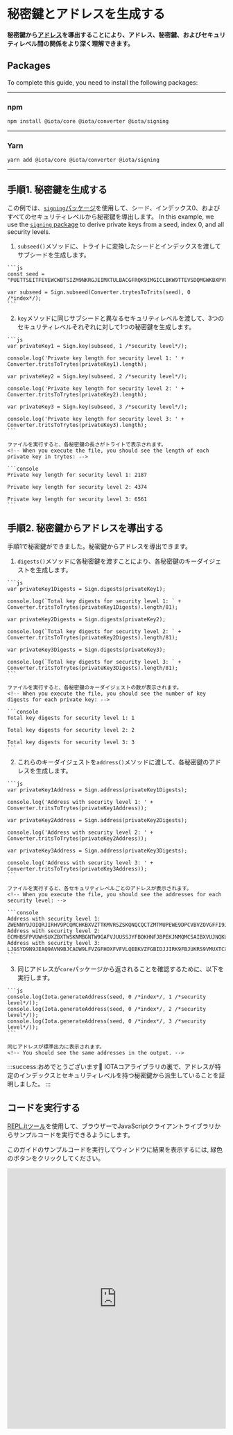 # 秘密鍵とアドレスを生成する
<!-- # Generate private keys and addresses -->

**秘密鍵から[アドレス](root://getting-started/0.1/clients/addresses.md)を導出することにより、アドレス、秘密鍵、およびセキュリティレベル間の関係をより深く理解できます。**
<!-- **By deriving [addresses](root://getting-started/0.1/clients/addresses.md) from private keys, you can gain a better understanding of the relationship among addresses, private keys, and security levels.** -->

## Packages

To complete this guide, you need to install the following packages:

--------------------
### npm
```bash
npm install @iota/core @iota/converter @iota/signing
```
---
### Yarn
```bash
yarn add @iota/core @iota/converter @iota/signing
```
--------------------

## 手順1. 秘密鍵を生成する
<!-- ## Step 1. Generate private keys -->

この例では、[`signing`パッケージ](https://github.com/iotaledger/iota.js/tree/next/packages/signing)を使用して、シード、インデックス0、およびすべてのセキュリティレベルから秘密鍵を導出します。
In this example, we use the [`signing` package](https://github.com/iotaledger/iota.js/tree/next/packages/signing) to derive private keys from a seed, index 0, and all security levels.

1. `subseed()`メソッドに、トライトに変換したシードとインデックスを渡してサブシードを生成します。
  <!-- 1. Generate a subseed by passing a seed in trits and an index to the `subseed()` method -->

    ```js
    const seed = "PUETTSEITFEVEWCWBTSIZM9NKRGJEIMXTULBACGFRQK9IMGICLBKW9TTEVSDQMGWKBXPVCBMMCXWMNPDX";

    var subseed = Sign.subseed(Converter.trytesToTrits(seed), 0 /*index*/);
    ```

2. `key`メソッドに同じサブシードと異なるセキュリティレベルを渡して、3つのセキュリティレベルそれぞれに対して1つの秘密鍵を生成します。
  <!-- 2. Generate one private key for each of the three security levels by passing the same subseed and a different security level to the `key()` method -->

    ```js
    var privateKey1 = Sign.key(subseed, 1 /*security level*/);

    console.log('Private key length for security level 1: ' + Converter.tritsToTrytes(privateKey1).length);

    var privateKey2 = Sign.key(subseed, 2 /*security level*/);

    console.log('Private key length for security level 2: ' + Converter.tritsToTrytes(privateKey2).length);

    var privateKey3 = Sign.key(subseed, 3 /*security level*/);

    console.log('Private key length for security level 3: ' + Converter.tritsToTrytes(privateKey3).length);
    ```

    ファイルを実行すると、各秘密鍵の長さがトライトで表示されます。
    <!-- When you execute the file, you should see the length of each private key in trytes: -->

    ```console
    Private key length for security level 1: 2187

    Private key length for security level 2: 4374

    Private key length for security level 3: 6561
    ```

## 手順2. 秘密鍵からアドレスを導出する
<!-- ## Step 2. Derive addresses from the private keys -->

手順1で秘密鍵ができました。秘密鍵からアドレスを導出できます。
<!-- Now you have private keys, you can derive addresses from them. -->

1. `digests()`メソッドに各秘密鍵を渡すことにより、各秘密鍵のキーダイジェストを生成します。
  <!-- 1. Generate the key digests for each private key by passing each one to the `digests()` method -->

    ```js
    var privateKey1Digests = Sign.digests(privateKey1);

    console.log(`Total key digests for security level 1: ` + Converter.tritsToTrytes(privateKey1Digests).length/81);

    var privateKey2Digests = Sign.digests(privateKey2);

    console.log(`Total key digests for security level 2: ` + Converter.tritsToTrytes(privateKey2Digests).length/81);

    var privateKey3Digests = Sign.digests(privateKey3);

    console.log(`Total key digests for security level 3: ` + Converter.tritsToTrytes(privateKey3Digests).length/81);
    ```

    ファイルを実行すると、各秘密鍵のキーダイジェストの数が表示されます。
    <!-- When you execute the file, you should see the number of key digests for each private key: -->

    ```console
    Total key digests for security level 1: 1

    Total key digests for security level 2: 2

    Total key digests for security level 3: 3
    ```

2. これらのキーダイジェストを`address()`メソッドに渡して、各秘密鍵のアドレスを生成します。
  <!-- 2. Generate an address for each private key by passing the digests to the `address()` method -->

    ```js
    var privateKey1Address = Sign.address(privateKey1Digests);

    console.log('Address with security level 1: ' + Converter.tritsToTrytes(privateKey1Address));

    var privateKey2Address = Sign.address(privateKey2Digests);

    console.log('Address with security level 2: ' + Converter.tritsToTrytes(privateKey2Address));

    var privateKey3Address = Sign.address(privateKey3Digests);

    console.log('Address with security level 3: ' + Converter.tritsToTrytes(privateKey3Address));
    ```

    ファイルを実行すると、各セキュリティレベルごとのアドレスが表示されます。
    <!-- When you execute the file, you should see the addresses for each security level: -->

    ```console
    Address with security level 1: ZWENNY9JOIQRJIRHV9PCQMCHKBXVZTTKMVRSZSKQNQCQCTZMTMUPEWE9DPCVBVZOVGFFI9JYLTIFXGJAX
    Address with security level 2: ECMHBSFPVUWHSUXZBXTWSKNMBGNTW9GAFVJUUSSJYFBOKHNFJBPEKJNMQMCSAIBXVUJNQKUBFUXPEIY9B
    Address with security level 3: LJGSYD9N9JEAQ9AVN9BJCAOW9LFVZGFHOXFVFVLQEBKVZFGBIDJJIRK9FBJUKRS9VMUXTCXBRIOOEMQJ9
    ```

3. 同じアドレスが`core`パッケージから返されることを確認するために、以下を実行します。
  <!-- 3. To check that the same addresses would be returned from the `core` package, do the following: -->

    ```js
    console.log(Iota.generateAddress(seed, 0 /*index*/, 1 /*security level*/));
    console.log(Iota.generateAddress(seed, 0 /*index*/, 2 /*security level*/));
    console.log(Iota.generateAddress(seed, 0 /*index*/, 3 /*security level*/));
    ```

    同じアドレスが標準出力に表示されます。
    <!-- You should see the same addresses in the output. -->

:::success:おめでとうございます:tada:
IOTAコアライブラリの裏で、アドレスが特定のインデックスとセキュリティレベルを持つ秘密鍵から派生していることを証明しました。
:::
<!-- :::success:Congratulations :tada: -->
<!-- You've proven that, under the hood of the IOTA core library, addresses are derived from private keys with a certain index and security level. -->
<!-- ::: -->

## コードを実行する
<!-- ## Run the code -->

[REPL.itツール](https://repl.it)を使用して、ブラウザーでJavaScriptクライアントライブラリからサンプルコードを実行できるようにします。
<!-- We use the [REPL.it tool](https://repl.it) to allow you to run sample code from the JavaScript client library in the browser. -->

このガイドのサンプルコードを実行してウィンドウに結果を表示するには, 緑色のボタンをクリックしてください。
<!-- Click the green button to run the sample code in this guide and see the results in the window. -->

<iframe height="600px" width="100%" src="https://repl.it/@jake91/Derive-addresses-from-private-keys?lite=true" scrolling="no" frameborder="no" allowtransparency="true" allowfullscreen="true" sandbox="allow-forms allow-pointer-lock allow-popups allow-same-origin allow-scripts allow-modals"></iframe>
